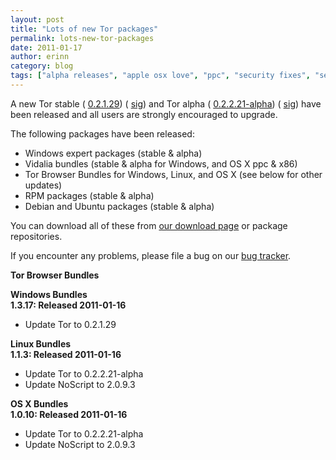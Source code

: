```yaml
---
layout: post
title: "Lots of new Tor packages"
permalink: lots-new-tor-packages
date: 2011-01-17
author: erinn
category: blog
tags: ["alpha releases", "apple osx love", "ppc", "security fixes", "security updates", "stable releases", "tbb", "tor", "tor browser bundle", "torbrowser", "updated packages"]
---
```


A new Tor stable ( [0.2.1.29](https://www.torproject.org/dist/tor-0.2.1.29.tar.gz)) ( [sig](https://www.torproject.org/dist/tor-0.2.1.29.tar.gz.asc)) and Tor alpha ( [0.2.2.21-alpha](https://www.torproject.org/dist/tor-0.2.2.21-alpha.tar.gz)) ( [sig](https://www.torproject.org/dist/tor-0.2.2.21-alpha.tar.gz.asc)) have been released and all users are strongly encouraged to upgrade.

The following packages have been released:

- Windows expert packages (stable & alpha)
- Vidalia bundles (stable & alpha for Windows, and OS X ppc & x86)
- Tor Browser Bundles for Windows, Linux, and OS X (see below for other updates)
- RPM packages (stable & alpha)
- Debian and Ubuntu packages (stable & alpha)

You can download all of these from [our download page](https://www.torproject.org/download) or package repositories.

If you encounter any problems, please file a bug on our [bug tracker](https://trac.torproject.org/).

**Tor Browser Bundles**

**Windows Bundles**  
**1.3.17: Released 2011-01-16**

- Update Tor to 0.2.1.29

**Linux Bundles**  
**1.1.3: Released 2011-01-16**

- Update Tor to 0.2.2.21-alpha
- Update NoScript to 2.0.9.3

**OS X Bundles**  
**1.0.10: Released 2011-01-16**

- Update Tor to 0.2.2.21-alpha
- Update NoScript to 2.0.9.3

